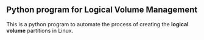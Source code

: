 ## Python program for Logical Volume Management
This is a python program to automate the process of creating the **logical volume** partitions in Linux.
